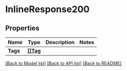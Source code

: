 # InlineResponse200

## Properties

Name | Type | Description | Notes
------------ | ------------- | ------------- | -------------
**Tags** | [**[]Tag**](tag.md) |  | 

[[Back to Model list]](../README.md#documentation-for-models) [[Back to API list]](../README.md#documentation-for-api-endpoints) [[Back to README]](../README.md)


